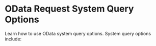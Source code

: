 <!-- loioa2051040d4a64bd390533b0dfc387e9b -->

# OData Request System Query Options

Learn how to use OData system query options. System query options include:

